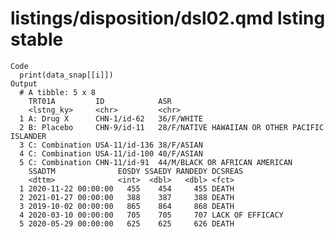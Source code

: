 # listings/disposition/dsl02.qmd lsting stable

    Code
      print(data_snap[[i]])
    Output
      # A tibble: 5 x 8
        TRT01A         ID            ASR                                           
        <lstng_ky>     <chr>         <chr>                                         
      1 A: Drug X      CHN-1/id-62   36/F/WHITE                                    
      2 B: Placebo     CHN-9/id-11   28/F/NATIVE HAWAIIAN OR OTHER PACIFIC ISLANDER
      3 C: Combination USA-11/id-136 38/F/ASIAN                                    
      4 C: Combination USA-11/id-100 40/F/ASIAN                                    
      5 C: Combination CHN-11/id-91  44/M/BLACK OR AFRICAN AMERICAN                
        SSADTM              EOSDY SSAEDY RANDEDY DCSREAS         
        <dttm>              <int>  <dbl>   <dbl> <fct>           
      1 2020-11-22 00:00:00   455    454     455 DEATH           
      2 2021-01-27 00:00:00   388    387     388 DEATH           
      3 2019-10-02 00:00:00   865    864     868 DEATH           
      4 2020-03-10 00:00:00   705    705     707 LACK OF EFFICACY
      5 2020-05-29 00:00:00   625    625     626 DEATH           

